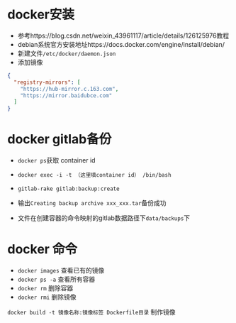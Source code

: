 # docker安装

* 参考https://blog.csdn.net/weixin_43961117/article/details/126125976教程
* debian系统官方安装地址https://docs.docker.com/engine/install/debian/
* 新建文件`/etc/docker/daemon.json`
* 添加镜像

```json
{
  "registry-mirrors": [
    "https://hub-mirror.c.163.com",
    "https://mirror.baidubce.com"
  ]
}
```



# docker gitlab备份

* `docker ps`获取 container id
* `docker exec -i -t （这里填container id） /bin/bash`

* `gitlab-rake gitlab:backup:create`
* 输出`Creating backup archive xxx_xxx.tar`备份成功
* 文件在创建容器的命令映射的gitlab数据路径下`data/backups`下

# docker 命令

* `docker images` 查看已有的镜像
* `docker ps -a` 查看所有容器
* `docker rm` 删除容器
* `docker rmi` 删除镜像

`docker build -t 镜像名称:镜像标签 Dockerfile目录` 制作镜像   